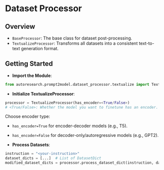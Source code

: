 # Dataset Processor

## Overview

- `BaseProcessor`: The base class for dataset post-processing.
- `TextualizeProcessor`: Transforms all datasets into a consistent
text-to-text generation format.

## Getting Started

- **Import the Module**:

```python
from autoresearch.prompt2model.dataset_processor.textualize import TextualizeProcessor
```

- **Initialize TextualizeProcessor**:

```python
processor = TextualizeProcessor(has_encoder=<True/False>)
# <True/False>: Whether the model you want to finetune has an encoder.
```

Choose encoder type:

- `has_encoder=True` for encoder-decoder models (e.g., T5).
- `has_encoder=False` for decoder-only/autoregressive models (e.g., GPT2).

- **Process Datasets**:

```python
instruction = "<your-instruction>"
dataset_dicts = [...]  # List of DatasetDict
modified_dataset_dicts = processor.process_dataset_dict(instruction, dataset_dicts)
```

